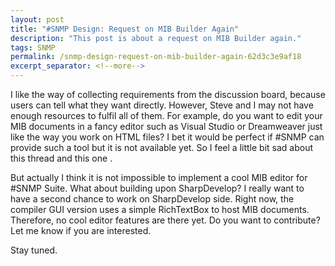 ```yaml
---
layout: post
title: "#SNMP Design: Request on MIB Builder Again"
description: "This post is about a request on MIB Builder again."
tags: SNMP
permalink: /snmp-design-request-on-mib-builder-again-62d3c3e9af18
excerpt_separator: <!--more-->
---
```

I like the way of collecting requirements from the discussion board, because users can tell what they want directly. However, Steve and I may not have enough resources to fulfil all of them. For example, do you want to edit your MIB documents in a fancy editor such as Visual Studio or Dreamweaver just like the way you work on HTML files? I bet it would be perfect if #SNMP can provide such a tool but it is not available yet. So I feel a little bit sad about this thread and this one .

But actually I think it is not impossible to implement a cool MIB editor for #SNMP Suite. What about building upon SharpDevelop? I really want to have a second chance to work on SharpDevelop side. Right now, the compiler GUI version uses a simple RichTextBox to host MIB documents. Therefore, no cool editor features are there yet. Do you want to contribute? Let me know if you are interested.

Stay tuned.
<!--more-->
